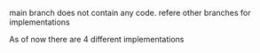 main branch does not contain any code.
refere other branches for implementations

As of now there are 4 different implementations
